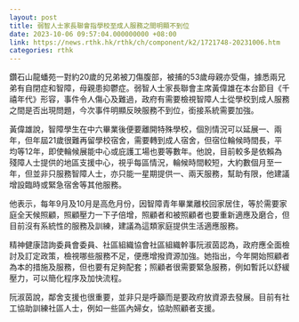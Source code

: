 ```yaml
---
layout: post
title: 弱智人士家長聯會指學校至成人服務之間明顯不到位
date: 2023-10-06 09:57:04.000000000 +08:00
link: https://news.rthk.hk/rthk/ch/component/k2/1721748-20231006.htm
categories: rthk
---
```


鑽石山龍蟠苑一對約20歲的兄弟被刀傷腹部，被捕的53歲母親亦受傷，據悉兩兄弟有自閉症和智障，母親患抑鬱症。弱智人士家長聯會主席黃偉雄在本台節目《千禧年代》形容，事件令人傷心及難過，政府有需要檢視智障人士從學校到成人服務之間是否出現問題，今次事件明顯反映服務不到位，銜接系統需要加強。

黃偉雄說，智障學生在中六畢業後便要離開特殊學校，個別情況可以延展一、兩年，但年屆21歲很難再留學校宿舍，需要轉到成人宿舍，但宿位輪候時間長，平均等12年，即使輪候展能中心或庇護工場也要等數年。他說，目前較多是依賴為殘障人士提供的地區支援中心，視乎每區情況，輪候時間較短，大約數個月至一年，但並非只服務智障人士，亦只能一星期提供一、兩天服務，幫助有限，他建議增設臨時或緊急宿舍等其他服務。

他表示，每年9月及10月是高危月份，因智障青年畢業離校回家居住，等於需要家庭全天候照顧，照顧壓力一下子倍增，照顧者和被照顧者也要重新適應及磨合，但目前沒有系統性的服務及訓練，建議為這類家庭提供生活適應服務。

精神健康諮詢委員會委員、社區組織協會社區組織幹事阮淑茵認為，政府應全面檢討及訂定政策，檢視哪些服務不足，便應增撥資源加強。她指出，今年開始照顧者為本的措施及服務，但也要有足夠配套；照顧者很需要緊急服務，例如暫託以舒緩壓力，可以簡化程序及加快流程。

阮淑茵說，鄰舍支援也很重要，並非只是呼籲而是要政府放資源去發展。目前有社工協助訓練社區人士，例如一些區內婦女，協助照顧者支援。
